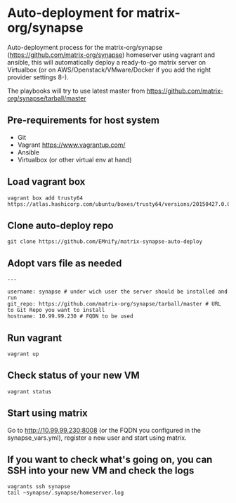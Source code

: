 # Auto-deployment for matrix-org/synapse
Auto-deployment process for the matrix-org/synapse (https://github.com/matrix-org/synapse) homeserver using vagrant and ansible, this will automatically deploy a ready-to-go matrix server on Virtualbox (or on AWS/Openstack/VMware/Docker if you add the right provider settings 8-).

The playbooks will try to use latest master from https://github.com/matrix-org/synapse/tarball/master

## Pre-requirements for host system
* Git
* Vagrant https://www.vagrantup.com/
* Ansible
* Virtualbox (or other virtual env at hand)

## Load vagrant box

    vagrant box add trusty64 https://atlas.hashicorp.com/ubuntu/boxes/trusty64/versions/20150427.0.0/providers/virtualbox.box

## Clone auto-deploy repo

    git clone https://github.com/EMnify/matrix-synapse-auto-deploy

## Adopt vars file as needed

    ---

    username: synapse # under wich user the server should be installed and run
    git_repo: https://github.com/matrix-org/synapse/tarball/master # URL to Git Repo you want to install
    hostname: 10.99.99.230 # FQDN to be used

## Run vagrant

    vagrant up

## Check status of your new VM

    vagrant status

## Start using matrix

Go to http://10.99.99.230:8008 (or the FQDN you configured in the synapse_vars.yml), register a new user and start using matrix.

## If you want to check what's going on, you can SSH into your new VM and check the logs

    vagrants ssh synapse
    tail ~synapse/.synapse/homeserver.log
